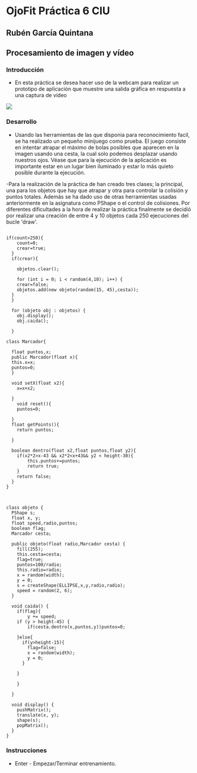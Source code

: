 # OjoFit Práctica 6 CIU

## Rubén García Quintana

## Procesamiento de imagen y vídeo 

### Introducción
- En esta práctica se desea hacer uso de la webcam para realizar un prototipo de aplicación que muestre una salida gráfica en respuesta a
una captura de vídeo

![](gifOjo.gif)

### Desarrollo

- Usando las herramientas de las que disponia para reconocimiento facil, se ha realizado un pequeño minijuego como prueba. El juego consiste en intentar atrapar el máximo de bolas posibles que aparecen en la imagen usando una cesta, la cual solo podemos desplazar usando nuestros ojos. Véase que para la ejecución de la aplicación es importante estar en un lugar bien iluminado y estar lo más quieto posible durante la ejecución.



-Para la realización de la práctica de han creado tres clases; la principal, una para los objetos que hay que atrapar y otra para controlar la colisión y puntos totales. Además se ha dado uso de otras herramientas usadas anteriormente en la asignatura como PShape o el control de colisiones. Por diferentes dificultades a la hora de realizar la práctica finalmente se decidió por realizar una creación de entre 4 y 10 objetos cada 250 ejecuciones del bucle 'draw'.

```

if(count>250){
    count=0;
    crear=true;
  }
  if(crear){
    
    objetos.clear();
    
    for (int i = 0; i < random(4,10); i++) {
    crear=false;
    objetos.add(new objeto(random(15, 45),cesta));
  }
  }

  for (objeto obj : objetos) {
    obj.display();
    obj.caida();
    
  }

```
```
class Marcador{

  float puntos,x;
  public Marcador(float x){
  this.x=x;
  puntos=0;
  }  
  
  void setX(float x2){
    x=x+x2;

  }
    void reset(){
    puntos=0;

  }
  float getPoints(){
    return puntos;

  }

  boolean dentro(float x2,float puntos,float y2){
    if(x2*2>x-43 && x2*2<x+43&& y2 < height-30){
        this.puntos+=puntos;
        return true;
    }
    return false;
  }
}
```



```


class objeto {
  PShape s;
  float x, y;
  float speed,radio,puntos;
  boolean flag;
  Marcador cesta;

  public objeto(float radio,Marcador cesta) {
    fill(255);
    this.cesta=cesta;
    flag=true;
    puntos=100/radio;
    this.radio=radio;
    x = random(width);
    y = 0; 
    s = createShape(ELLIPSE,x,y,radio,radio);
    speed = random(2, 6);
  }
  
  void caida() {
    if(flag){
        y += speed;
    if (y > height-45) {
        if(cesta.dentro(x,puntos,y))puntos=0;

    }else{
      if(y>height-15){ 
        flag=false;
        x = random(width);
        y = 0; 
      }

    }
    
    }

  }
  
  void display() {
    pushMatrix();
    translate(x, y);
    shape(s);
    popMatrix();
  }
}
```




### Instrucciones
  - Enter - Empezar/Terminar entrenamiento.


